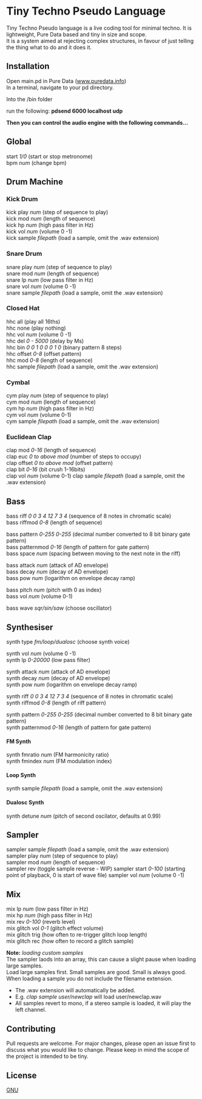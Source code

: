 # Tiny Techno Pseudo Language 
Tiny Techno Pseudo language is a live coding tool for minimal techno. It is lightweight, Pure Data based and tiny in size and scope.  
It is a system aimed at rejecting complex structures, in favour of just telling the thing what to do and it does it.

## Installation 
Open main.pd in Pure Data (www.puredata.info)  
In a terminal, navigate to your pd directory.  

Into the /bin folder  

run the following: **pdsend 6000 localhost udp**  

**Then you can control the audio engine with the following commands...**  

## Global  
start *1/0* (start or stop metronome)  
bpm *num* (change bpm)  
  
## Drum Machine
### Kick Drum  
kick play *num* (step of sequence to play)  
kick mod *num* (length of sequence)  
kick hp *num* (high pass filter in Hz)  
kick vol *num* (volume 0 -1)  
kick sample *filepath* (load a sample, omit the .wav extension)  

### Snare Drum  
snare play *num* (step of sequence to play)  
snare mod *num* (length of sequence)  
snare lp *num* (low pass filter in Hz)  
snare vol *num* (volume 0 -1)  
snare sample *filepath* (load a sample, omit the .wav extension)  

### Closed Hat  
hhc all (play all 16ths)  
hhc none (play nothing)  
hhc vol *num* (volume 0 -1)  
hhc del *0 - 5000* (delay by Ms)  
hhc bin *0 0 1 0 0 0 1 0* (binary pattern 8 steps)  
hhc offset *0-8* (offset pattern)  
hhc mod *0-8* (length of sequence)  
hhc sample *filepath* (load a sample, omit the .wav extension)  

### Cymbal  
cym play *num* (step of sequence to play)  
cym mod *num* (length of sequence)  
cym hp *num* (high pass filter in Hz)  
cym vol *num* (volume 0-1)  
cym sample *filepath* (load a sample, omit the .wav extension)  

### Euclidean Clap  
clap mod *0-16* (length of sequence)  
clap euc *0 to above mod* (number of steps to occupy)  
clap offset *0 to above mod* (offset pattern)  
clap bit *0-16* (bit crush 1-16bits)  
clap vol *num* (volume 0-1)
clap sample *filepath* (load a sample, omit the .wav extension)  
  
## Bass
bass riff *0 0 3 4 12 7 3 4* (sequence of 8 notes in chromatic scale)  
bass riffmod *0-8* (length of sequence) 
  
bass pattern *0-255 0-255* (decimal number converted to 8 bit binary gate pattern)  
bass patternmod *0-16* (length of pattern for gate pattern)  
bass space *num* (spacing between moving to the next note in the riff)
  
bass attack *num* (attack of AD envelope)  
bass decay *num* (decay of AD envelope)  
bass pow *num* (logarithm on envelope decay ramp)  
  
bass pitch *num* (pitch with 0 as index)    
bass vol *num* (volume 0-1)  
  
bass wave *sqr/sin/saw* (choose oscillator)  
  
## Synthesiser
synth type *fm/loop/dualosc* (choose synth voice)  
  
synth vol *num* (volume 0 -1)  
synth lp *0-20000* (low pass filter)  

synth attack *num* (attack of AD envelope)  
synth decay *num* (decay of AD envelope)  
synth pow *num* (logarithm on envelope decay ramp) 
  
synth riff *0 0 3 4 12 7 3 4* (sequence of 8 notes in chromatic scale)  
synth riffmod *0-8* (length of riff pattern)

synth pattern *0-255 0-255* (decimal number converted to 8 bit binary gate pattern)  
synth patternmod *0-16* (length of pattern for gate pattern)
  
#### FM Synth
synth fmratio *num* (FM harmonicity ratio)  
synth fmindex *num* (FM modulation index)
  
#### Loop Synth
synth sample *filepath* (load a sample, omit the .wav extension)  
  
#### Dualosc Synth
synth detune *num* (pitch of second oscilator, defaults at 0.99)  
  
  
## Sampler
sampler sample *filepath* (load a sample, omit the .wav extension)  
sampler play *num* (step of sequence to play)  
sampler mod *num* (length of sequence)  
sampler rev (toggle sample reverse - WIP)
sampler start *0-100* (starting point of playback, 0 is start of wave file)
sampler vol *num* (volume 0 -1)  

## Mix
mix lp *num* (low pass filter in Hz)  
mix hp *num* (high pass filter in Hz)  
mix rev *0-100* (reverb level)  
mix glitch vol *0-1* (glitch effect volume)  
mix glitch trig (how often to re-trigger glitch loop length)  
mix glitch rec (how often to record a glitch sample)  

  
**Note:** *loading custom samples*  
The sampler laods into an array, this can cause a slight pause when loading large samples.  
Load large samples first. Small samples are good. Small is always good.  
When loading a sample you do not include the filename extension.    
* The .wav extension will automatically be added.  
* E.g. *clap sample user/newclap* will load user/newclap.wav  
* All samples revert to mono, if a stereo sample is loaded, it will play the left channel.  
  
  
## Contributing
Pull requests are welcome. For major changes, please open an issue first to discuss what you would like to change.
Please keep in mind the scope of the project is intended to be tiny.


## License
[GNU](https://choosealicense.com/licenses/agpl-3.0/)


